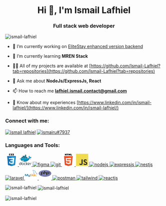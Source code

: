 <h1 align="center">Hi 👋, I'm Ismail Lafhiel</h1>
<h3 align="center">Full stack web developer</h3>

<p align="left"> <img src="https://komarev.com/ghpvc/?username=ismail-lafhiel&label=Profile%20views&color=0e75b6&style=flat" alt="ismail-lafhiel" /> </p>

- 🔭 I’m currently working on [EliteStay enhanced version backend](https://github.com/Ismail-Lafhiel/EliteStay-v2-backend)

- 🌱 I’m currently learning **MREN Stack**

- 👨‍💻 All of my projects are available at [https://github.com/Ismail-Lafhiel?tab=repositories](https://github.com/Ismail-Lafhiel?tab=repositories)

- 💬 Ask me about **NodeJs/ExpressJs, React**

- 📫 How to reach me **lafhiel.ismail.contact@gmail.com**

- 📄 Know about my experiences [https://www.linkedin.com/in/ismail-lafhiel/](https://www.linkedin.com/in/ismail-lafhiel/)

<h3 align="left">Connect with me:</h3>
<p align="left">
<a href="https://linkedin.com/in/ismail lafhiel" target="blank"><img align="center" src="https://raw.githubusercontent.com/rahuldkjain/github-profile-readme-generator/master/src/images/icons/Social/linked-in-alt.svg" alt="ismail lafhiel" height="30" width="40" /></a>
<a href="https://discord.gg/ismairu#7937" target="blank"><img align="center" src="https://raw.githubusercontent.com/rahuldkjain/github-profile-readme-generator/master/src/images/icons/Social/discord.svg" alt="ismairu#7937" height="30" width="40" /></a>
</p>

<h3 align="left">Languages and Tools:</h3>
<p align="left"> <a href="https://www.w3schools.com/css/" target="_blank" rel="noreferrer"> <img src="https://raw.githubusercontent.com/devicons/devicon/master/icons/css3/css3-original-wordmark.svg" alt="css3" width="40" height="40"/> </a> <a href="https://www.docker.com/" target="_blank" rel="noreferrer"> <img src="https://raw.githubusercontent.com/devicons/devicon/master/icons/docker/docker-original-wordmark.svg" alt="docker" width="40" height="40"/> </a> <a href="https://www.figma.com/" target="_blank" rel="noreferrer"> <img src="https://www.vectorlogo.zone/logos/figma/figma-icon.svg" alt="figma" width="40" height="40"/> </a> <a href="https://git-scm.com/" target="_blank" rel="noreferrer"> <img src="https://www.vectorlogo.zone/logos/git-scm/git-scm-icon.svg" alt="git" width="40" height="40"/> </a> <a href="https://www.w3.org/html/" target="_blank" rel="noreferrer"> <img src="https://raw.githubusercontent.com/devicons/devicon/master/icons/html5/html5-original-wordmark.svg" alt="html5" width="40" height="40"/> </a> <a href="https://developer.mozilla.org/en-US/docs/Web/JavaScript" target="_blank" rel="noreferrer"> <img src="https://raw.githubusercontent.com/devicons/devicon/master/icons/javascript/javascript-original.svg" alt="javascript" width="40" height="40"/> </a>
  <a href="https://nodejs.org/en" target="_blank" rel="noreferrer"> <img src="https://download.logo.wine/logo/Node.js/Node.js-Logo.wine.png" alt="nodejs" width="70" height="40"/> </a>
  <a href="https://expressjs.com/" target="_blank" rel="noreferrer"> <img src="https://vectorified.com/images/express-js-icon-20.png" alt="expressjs" width="40" height="40"/> </a>
  <a href="https://nestjs.com/" target="_blank" rel="noreferrer"> <img src="https://cdn.icon-icons.com/icons2/2699/PNG/512/nestjs_logo_icon_169927.png" alt="nestjs" width="70" height="40"/> </a>
  <a href="https://laravel.com/" target="_blank" rel="noreferrer"> <img src="https://logospng.org/download/laravel/logo-laravel-icon-1024.png" alt="laravel" width="40" height="40"/> </a> <a href="https://www.mysql.com/" target="_blank" rel="noreferrer"> <img src="https://raw.githubusercontent.com/devicons/devicon/master/icons/mysql/mysql-original-wordmark.svg" alt="mysql" width="40" height="40"/> </a> <a href="https://www.php.net" target="_blank" rel="noreferrer"> <img src="https://raw.githubusercontent.com/devicons/devicon/master/icons/php/php-original.svg" alt="php" width="40" height="40"/> </a> <a href="https://postman.com" target="_blank" rel="noreferrer"> <img src="https://www.vectorlogo.zone/logos/getpostman/getpostman-icon.svg" alt="postman" width="40" height="40"/> </a> <a href="https://tailwindcss.com/" target="_blank" rel="noreferrer"> <img src="https://www.vectorlogo.zone/logos/tailwindcss/tailwindcss-icon.svg" alt="tailwind" width="40" height="40"/> </a> <a href="https://react.dev/" target="_blank" rel="noreferrer"> <img src="https://uploads-ssl.webflow.com/60a2acace1fd91aae61c497d/60ee04a3dee9b428a836325f_React_logo_logotype_emblem-p-1600.png" alt="reactjs" width="40" height="40"/> </a> </p>

<p><img align="left" src="https://github-readme-stats.vercel.app/api/top-langs?username=ismail-lafhiel&show_icons=true&locale=en&layout=compact" alt="ismail-lafhiel" /></p>

<p>&nbsp;<img align="center" src="https://github-readme-stats.vercel.app/api?username=ismail-lafhiel&show_icons=true&locale=en" alt="ismail-lafhiel" /></p>

<p><img align="center" src="https://github-readme-streak-stats.herokuapp.com/?user=ismail-lafhiel&" alt="ismail-lafhiel" /></p>

